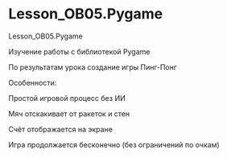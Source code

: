 # Lesson_OB05.Pygame
Lesson_OB05.Pygame

Изучение работы с библиотекой Pygame

По результатам урока создание игры Пинг-Понг

Особенности:

Простой игровой процесс без ИИ

Мяч отскакивает от ракеток и стен

Счёт отображается на экране

Игра продолжается бесконечно (без ограничений по очкам)
